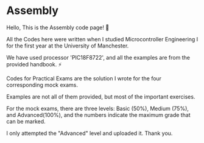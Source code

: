 # Assembly
Hello, This is the Assembly code page! 👋

All the Codes here were written when I studied Microcontroller Engineering I for the first year at the University of Manchester. 

We have used processor 'PIC18F8722', and all the examples are from the provided handbook. ⚡️

Codes for Practical Exams are the solution I wrote for the four corresponding mock exams.

Examples are not all of them provided, but most of the important exercises. 

For the mock exams, there are three levels: Basic (50%), Medium (75%), and Advanced(100%), and the numbers indicate the maximum grade that can be marked.

I only attempted the "Advanced" level and uploaded it. Thank you.
